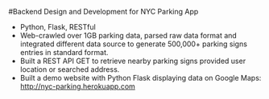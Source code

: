 #Backend Design and Development for NYC Parking App

- Python, Flask, RESTful
- Web-crawled over 1GB parking data, parsed raw data format and integrated different data source to generate
500,000+ parking signs entries in standard format.
- Built a REST API GET to retrieve nearby parking signs provided user location or searched address.
- Built a demo website with Python Flask displaying data on Google Maps: http://nyc-parking.herokuapp.com
